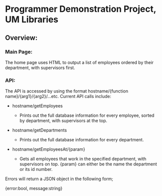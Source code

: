# Programmer Demonstration Project, UM Libraries

## Overview:  

### Main Page:  
The home page uses HTML to output a list of employees ordered by their department, with supervisors first.

### API:  
The API is accessed by using the format hostname/{function name}/{arg1}/{arg2}/...etc.
Current API calls include:

* hostname/getEmployees
   * Prints out the full database information for every employee, sorted by department, with supervisors at the top.

* hostname/getDepartments
   * Prints out the full database information for every department.
   
* hostname/getEmployeesAt/{param}
   * Gets all employees that work in the specified department, with supervisors on top. {param} can either be the name the department or  its id number.

Errors will return a JSON object in the following form;

{error:bool, message:string}

